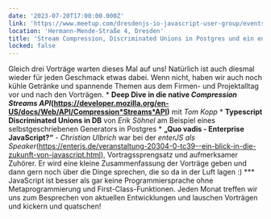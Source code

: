 ```yaml
---
date: '2023-07-20T17:00:00.000Z'
link: 'https://www.meetup.com/dresdenjs-io-javascript-user-group/events/294069603'
location: 'Hermann-Mende-Straße 4, Dresden'
title: 'Stream Compression, Discriminated Unions in Postgres und ein enterJS RoundUp'
locked: false
---
```

Gleich drei Vorträge warten dieses Mal auf uns! Natürlich ist auch diesmal wieder für jeden Geschmack etwas dabei. Wenn nicht, haben wir auch noch kühle Getränke und spannende Themen aus dem Firmen- und Projektalltag vor und nach den Vorträgen. * **Deep Dive in die native *Compression Streams API*(https://developer.mozilla.org/en-US/docs/Web/API/Compression*Streams*API)** mit *Tom Kopp* * **Typescript Discriminated Unions in DB** von *Erik Söhnel* am Beispiel eines selbstgeschriebenen Generators in Postgres * **„Quo vadis - Enterprise JavaScript?“** - *Christian Ulbrich* war bei der *enterJS als Speaker*(https://enterjs.de/veranstaltung-20304-0-tc39--ein-blick-in-die-zukunft-von-javascript.html), Vortragssprengsatz und aufmerksamer Zuhörer. Er wird eine kleine Zusammenfassung der Vorträge geben und dann gern noch über die Dinge sprechen, die so da in der Luft lagen :) *** JavaScript ist besser als gar keine Programmiersprache ohne Metaprogrammierung und First-Class-Funktionen. Jeden Monat treffen wir uns zum Besprechen von aktuellen Entwicklungen und lauschen Vorträgen und kickern und quatschen!
